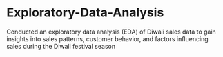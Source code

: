 # Exploratory-Data-Analysis
Conducted an exploratory data analysis (EDA) of Diwali sales data to gain insights into sales patterns, customer behavior, and factors influencing sales during the Diwali festival season
